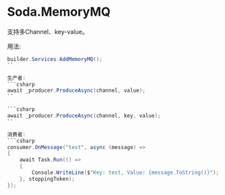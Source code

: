 # Soda.MemoryMQ

支持多Channel、key-value。

用法:
```csharp
builder.Services.AddMemoryMQ();
``

生产者:
```csharp
await _producer.ProduceAsync(channel, value);
``

```csharp
await _producer.ProduceAsync(channel, key, value);
``

消费者:
```csharp
consumer.OnMessage("test", async (message) =>
{
    await Task.Run(() =>
    {
        Console.WriteLine($"Key: test, Value: {message.ToString()}");
    }, stoppingToken);
});
```
